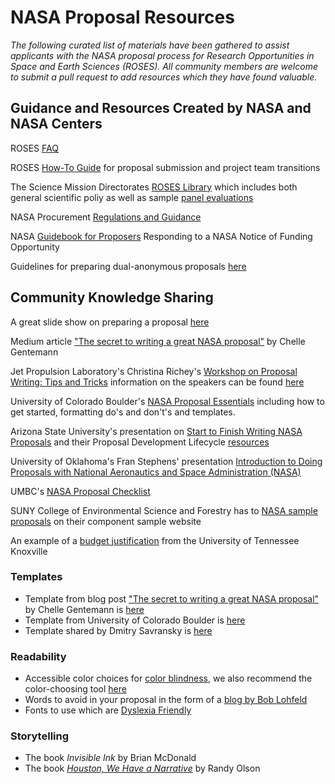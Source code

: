 # NASA Proposal Resources

*The following curated list of materials have been gathered to assist applicants with the NASA proposal process for Research Opportunities in Space and Earth Sciences (ROSES). All community members are welcome to submit a pull request to add resources which they have found valuable.*

## Guidance and Resources Created by NASA and NASA Centers

ROSES [FAQ](https://science.nasa.gov/researchers/sara/faqs) 

ROSES [How-To Guide](https://science.nasa.gov/researchers/sara/how-to-guide) for proposal submission and project team transitions

The Science Mission Directorates [ROSES Library](https://science.nasa.gov/researchers/sara/library-and-useful-links) which includes both general scientific poliy as well as sample [panel evaluations](https://science.nasa.gov/files/science-pink/s3fs-public/atoms/files/ExamplePanelEvaluation_0422.pdf)

NASA Procurement [Regulations and Guidance](https://www.nasa.gov/offices/procurement/gpc/regulations_and_guidance)

NASA [Guidebook for Proposers](https://www.nasa.gov/sites/default/files/atoms/files/nasa_guidebook_for_proposers-feb_2022_tagged.pdf) Responding to a NASA Notice of Funding Opportunity

Guidelines for preparing dual-anonymous proposals [here](https://nspires.nasaprs.com/external/viewrepositorydocument?cmdocumentid=896942&solicitationId={AB776446-03A8-4C24-845D-2E5A2ADA2D5A}&viewSolicitationDocument=1)

## Community Knowledge Sharing

A great slide show on preparing a proposal [here](https://www.nasa.gov/sites/default/files/atoms/files/richey_proposal_writing_seminar.pdf)

Medium article ["The secret to writing a great NASA proposal"](https://medium.com/nasa-butterfly/how-to-write-a-great-nasa-proposal-2c6010faf7ab) by Chelle Gentemann

Jet Propulsion Laboratory's Christina Richey's [Workshop on Proposal Writing: Tips and Tricks](https://www.nasa.gov/sites/default/files/atoms/files/richey_proposal_writing_seminar.pdf) information on the speakers can be found [here](https://research.howard.edu/sites/research.howard.edu/files/2021-05/NASA%20Proposal%20Writing%20Workshop-%20MUREP%202021.pdf)

University of Colorado Boulder's [NASA Proposal Essentials](https://www.colorado.edu/ocg/prepare-proposals/proposal-essentials-sponsor/nasa-proposal-essentials) including how to get started, formatting do's and don't's and templates.

Arizona State University's presentation on [Start to Finish Writing NASA Proposals](https://sese.asu.edu/sites/default/files/williams_writing_nasa_proposals_0.pdf) and their Proposal Development Lifecycle [resources](https://research.arizona.edu/development/proposal-development)

University of Oklahoma's Fran Stephens' presentation [Introduction to Doing Proposals with National Aeronautics and Space Administration (NASA)](https://higherlogicdownload.s3.amazonaws.com/SRAINTERNATIONAL/47435d22-1632-4f94-ae7e-26ffbad74c98/UploadedImages/2019_PPTs/2019_AM/Intro_to_NASA.pdf)

UMBC's [NASA Proposal Checklist](https://research.umbc.edu/files/2014/06/NASA-PROPOSAL-CHECKLIST.docx)

SUNY College of Environmental Science and Forestry has to [NASA sample proposals](https://www.esf.edu/research/Proposalcomponent.htm) on their component sample website

An example of a [budget justification](https://research.utk.edu/research-administration/wp-content/uploads/sites/4/2021/06/NASA-REDACTED-sample-justification.pdf) from the University of Tennessee Knoxville 

### Templates
* Template from blog post ["The secret to writing a great NASA proposal"](https://medium.com/nasa-butterfly/how-to-write-a-great-nasa-proposal-2c6010faf7ab) by Chelle Gentemann is [here](https://docs.google.com/document/d/1P7CnrmNI-Dbi973vqsEpvrCIXGJtAZkyLzLyG_9LdJ4/edit?usp=sharing)
* Template from University of Colorado Boulder is [here](https://www.colorado.edu/ocg/node/226/attachment)
* Template shared by Dmitry Savransky is [here](https://www.overleaf.com/latex/templates/nasa-roses-proposal-template/vhmwkcvwytgm)

### Readability
* Accessible color choices for [color blindness](https://sashamaps.net/docs/resources/20-colors/), we also recommend the color-choosing tool [here](https://davidmathlogic.com/colorblind/#%23D81B60-%231E88E5-%23FFC107-%23004D40)
* Words to avoid in your proposal in the form of a [blog by Bob Lohfeld](https://www.lohfeldconsulting.com/news-knowledge/100-words-to-avoid-in-proposals/)
* Fonts to use which are [Dyslexia Friendly](https://www.bdadyslexia.org.uk/advice/employers/creating-a-dyslexia-friendly-workplace/dyslexia-friendly-style-guide#:~:text=Readable%20fonts,may%20request%20a%20larger%20font.)

### Storytelling 
* The book *Invisible Ink* by Brian McDonald
* The book [*Houston, We Have a Narrative*](https://press.uchicago.edu/ucp/books/book/chicago/H/bo21174162.html) by Randy Olson
